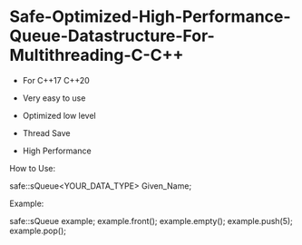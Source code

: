 # Safe-Optimized-High-Performance-Queue-Datastructure-For-Multithreading-C-C++


- For C++17 C++20

- Very easy to use
- Optimized low level
- Thread Save
- High Performance

How to Use:

safe::sQueue<YOUR_DATA_TYPE> Given_Name;


Example:

safe::sQueue<int> example;
example.front();
example.empty();
example.push(5);
example.pop();

